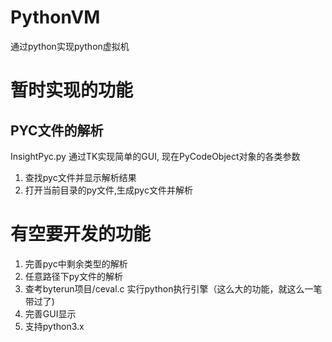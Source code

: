 # PythonVM
通过python实现python虚拟机

# 暂时实现的功能
## PYC文件的解析
  InsightPyc.py 通过TK实现简单的GUI, 现在PyCodeObject对象的各类参数
  1. 查找pyc文件并显示解析结果
  2. 打开当前目录的py文件,生成pyc文件并解析
  
# 有空要开发的功能
1. 完善pyc中剩余类型的解析
2. 任意路径下py文件的解析
3. 查考byterun项目/ceval.c 实行python执行引擎（这么大的功能，就这么一笔带过了)
4. 完善GUI显示
5. 支持python3.x